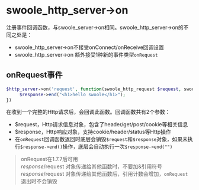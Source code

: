 # swoole_http_server->on

注册事件回调函数，与swoole_server->on相同。swoole_http_server->on的不同之处是：

* swoole_http_server->on不接受onConnect/onReceive回调设置
* swoole_http_server->on 额外接受1种新的事件类型`onRequest`

onRequest事件
-----
```php
$http_server->on('request', function(swoole_http_request $request, swoole_http_response $response) {
     $response->end("<h1>hello swoole</h1>");
})
```
在收到一个完整的Http请求后，会回调此函数。回调函数共有2个参数：

* $request，Http请求信息对象，包含了header/get/post/cookie等相关信息
* $response，Http响应对象，支持cookie/header/status等Http操作
* 在`onRequest`回调函数返回时底层会销毁`$request`和`$response`对象，如果未执行`$response->end()`操作，底层会自动执行一次`$response->end("")`

> onRequest在1.7.7后可用  
> $response/$request 对象传递给其他函数时，不要加&引用符号  
> $response/$request 对象传递给其他函数后，引用计数会增加，`onRequest`退出时不会销毁

